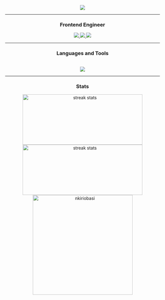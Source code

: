 <div align="center">
    <img src="https://readme-typing-svg.herokuapp.com/?font=Righteous&size=35&center=true&vCenter=true&width=500&height=70&duration=4000&lines=Hi+There!+👋;+I'm+Nkiri+Obasi!;" />
</div>

<hr/>
 
<h3 align="center">Frontend Engineer</h3>

<div align="center"> 
  <a href="mailto:obasinkiri@gmail.com">
    <img src="https://img.shields.io/badge/Gmail-333333?style=for-the-badge&logo=gmail&logoColor=red" />
  </a>
  <a href="https://www.linkedin.com/in/nkiri-obasi/" target="_blank">
    <img src="https://img.shields.io/badge/LinkedIn-0077B5?style=for-the-badge&logo=linkedin&logoColor=white" target="_blank" />
  </a>
  <a href="https://nkiriobasi.vercel.app/" target="_blank">
     <img src="https://img.shields.io/badge/Portfolio-FF5722?style=for-the-badge&logo=todoist&logoColor=white" target="_blank" /> <!-- sqlite, safari, google-chrome are other good icon options -->
  </a>
</div>

<hr/>

<h3 align="center">Languages and Tools</h3>
<br/>

<div align="center">
    <img src="https://skillicons.dev/icons?i=javascript,typescript,react,nodejs,next,reduxtoolkit" />
</div>

<hr/>

<h3 align="center">Stats</h3>
<div align=center>
  <img width=390 height=164 src="https://streak-stats.demolab.com/?user=nkiriobasi&count_private=true&theme=react&border_radius=10" alt="streak stats"/>
  <img width=390 height=164 src="https://github-readme-stats.vercel.app/api?username=nkiriobasi&count_private=true&show_icons=true&theme=react&rank_icon=github&border_radius=10" alt="streak stats"/>
    <br/>

  <img width=325 align="center" src="https://github-readme-stats.vercel.app/api/top-langs?username=nkiriobasi&show_icons=true&theme=react&locale=en&layout=compact&border_radius=10" alt="nkiriobasi" />
</div>
